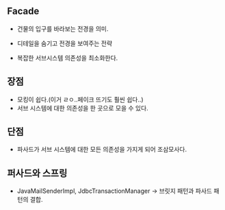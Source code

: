 Facade
-

- 건물의 입구를 바라보는 전경을 의미.
- 디테일을 숨기고 전경을 보여주는 전략


- 복잡한 서브시스템 의존성을 최소화한다.

장점
-
- 모킹이 쉽다.(이거 ㄹㅇ..페이크 뜨기도 훨씬 쉽다..)
- 서브 시스템에 대한 의존성을 한 곳으로 모을 수 있다.

단점
-
- 파사드가 서브 시스템에 대한 모든 의존성을 가지게 되어 조삼모사다.

퍼사드와 스프링
-
- JavaMailSenderImpl, JdbcTransactionManager -> 브릿지 패턴과 파사드 패턴의 결합.